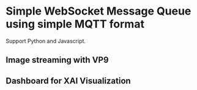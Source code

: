# Simple WebSocket Message Queue using simple MQTT format

Support Python and Javascript.

## Image streaming with VP9

## Dashboard for XAI Visualization